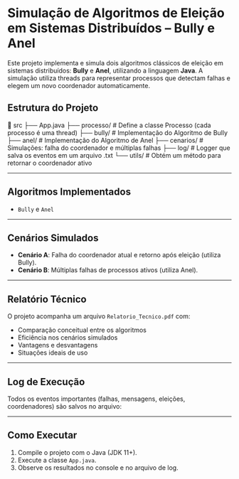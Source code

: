 # Simulação de Algoritmos de Eleição em Sistemas Distribuídos – Bully e Anel

Este projeto implementa e simula dois algoritmos clássicos de eleição em sistemas distribuídos: **Bully** e **Anel**, utilizando a linguagem **Java**. A simulação utiliza threads para representar processos que detectam falhas e elegem um novo coordenador automaticamente.

## Estrutura do Projeto

📁 src
├── App.java 
├── processo/ # Define a classe Processo (cada processo é uma thread)
├── bully/ # Implementação do Algoritmo de Bully
├── anel/ # Implementação do Algoritmo de Anel
├── cenarios/ # Simulações: falha do coordenador e múltiplas falhas
├── log/ # Logger que salva os eventos em um arquivo .txt
└── utils/ # Obtém um método para retornar o coordenador ativo

---

## Algoritmos Implementados

- `Bully` e `Anel`

---

## Cenários Simulados

- **Cenário A**: Falha do coordenador atual e retorno após eleição (utiliza Bully).
- **Cenário B**: Múltiplas falhas de processos ativos (utiliza Anel).

---

## Relatório Técnico

O projeto acompanha um arquivo `Relatorio_Tecnico.pdf` com:

- Comparação conceitual entre os algoritmos
- Eficiência nos cenários simulados
- Vantagens e desvantagens
- Situações ideais de uso

---

## Log de Execução

Todos os eventos importantes (falhas, mensagens, eleições, coordenadores) são salvos no arquivo:

---

## Como Executar

1. Compile o projeto com o Java (JDK 11+).
2. Execute a classe `App.java`.
3. Observe os resultados no console e no arquivo de log.